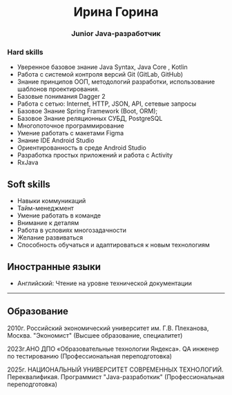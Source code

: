 <h1 align="center">Ирина Горина</a> 
<h3 align="center"> Junior Java-разработчик </h3>


###  Hard skills
- Уверенное базовое знание Java Syntax, Java Core , Kotlin
- Работа с системой контроля версий Git (GitLab, GitHub)
- Знание принципов ООП, методологий разработки, использование шаблонов проектирования.
- Базовые понимания Dagger 2
- Работа с сетью: Internet, HTTP, JSON, API, сетевые запросы
- Базовое Знание Spring Framework (Boot, ORM);
- Базовое Знание реляционных СУБД, PostgreSQL
- Многопоточное программирование
- Умение работать с макетами Figma
- Знание IDE Android Studio
- Ориентированность в среде Android Studio
- Разработка простых приложений и работа с Activity
- RxJava


##  Soft skills
- Навыки коммуникаций
- Тайм-менеджмент
- Умение работать в команде
- Внимание к деталям
- Работа в условиях многозадачности
- Желание развиваться
- Способность обучаться и адаптироваться к новым технологиям

##  Иностранные языки
- Английский: Чтение на уровне технической документации
---

## Образование
2010г. Российский экономический университет им. Г.В. Плеханова, Москва. "Экономист" (Высшее образование, специалитет)

2023г.АНО ДПО «Образовательные технологии Яндекса». QA инженер по тестированию (Профессиональная переподготовка) 

2025г. НАЦИОНАЛЬНЫЙ УНИВЕРСИТЕТ СОВРЕМЕННЫХ ТЕХНОЛОГИЙ. Переквалификая. Программист
"Java-разработкик" (Профессиональная переподготовка) <br>



